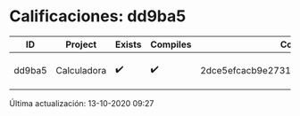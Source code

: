 # Calificaciones: dd9ba5
|ID|Project|Exists|Compiles|CommitHash|CommitDate|CheckDate|Comments|
|-|-|-|-|-|-|-|-|
|dd9ba5|Calculadora|✔️|✔️|2dce5efcacb9e273148d66bd3c8fab4d8c9d80e7|12-10-2020 17:31:53|13-10-2020 09:27:45|NULL|

Última actualización: 13-10-2020 09:27